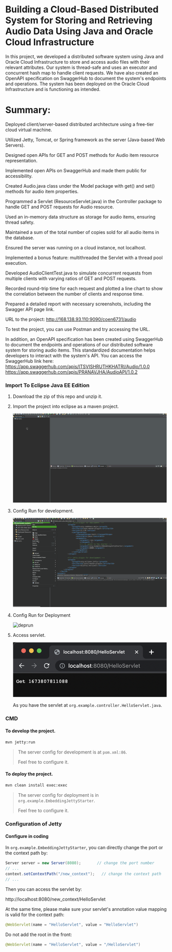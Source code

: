 # Building a Cloud-Based Distributed System for Storing and Retrieving Audio Data Using Java and Oracle Cloud Infrastructure

In this project, we developed a distributed software system using Java and Oracle Cloud Infrastructure to store and access audio files with their 
relevant attributes. Our system is thread-safe and uses an executor and concurrent hash map to handle client requests. We have also created an OpenAPI 
specification on SwaggerHub to document the system's endpoints and operations. The system has been deployed on the Oracle Cloud Infrastructure and is 
functioning as intended.

# Summary:


Deployed client/server-based distributed architecture using a free-tier cloud virtual machine.

Utilized Jetty, Tomcat, or Spring framework as the server (Java-based Web Servers).

Designed open APIs for GET and POST methods for Audio item resource representation.

Implemented open APIs on SwaggerHub and made them public for accessibility.

Created Audio.java class under the Model package with get() and set() methods for audio item properties.

Programmed a Servlet (ResourceServlet.java) in the Controller package to handle GET and POST requests for Audio resource.

Used an in-memory data structure as storage for audio items, ensuring thread safety.

Maintained a sum of the total number of copies sold for all audio items in the database.

Ensured the server was running on a cloud instance, not localhost.

Implemented a bonus feature: multithreaded the Servlet with a thread pool execution.

Developed AudioClientTest.java to simulate concurrent requests from multiple clients with varying ratios of GET and POST requests.

Recorded round-trip time for each request and plotted a line chart to show the correlation between the number of clients and response time.

Prepared a detailed report with necessary screenshots, including the Swagger API page link.


URL to the project: http://168.138.93.110:9090/coen6731/audio

To test the project, you can use Postman and try accessing the URL.

In addition, an OpenAPI specification has been created using SwaggerHub to document the endpoints and operations of our distributed software system for storing audio items. This standardized documentation helps developers to interact with the system's API. You can access the SwaggerHub link here: https://app.swaggerhub.com/apis/ITSVISHRUTHKHATRI/Audio/1.0.0
https://app.swaggerhub.com/apis/PRANAVJHA/AudioAPI/1.0.2

### Import To Eclipse Java EE Edition

1. Download the zip of this repo and unzip it.

2. Import the project into eclipse as a maven project.

   ![import](img/import.gif)

3. Config Run for development.

   ![](img/jettyrun.gif)

4. Config Run for Deployment

   ![deprun](img/deprun.gif)

5. Access servlet.

   ![image-20230115133718047](img/get.png)

   As you have the servlet at `org.example.controller.HelloServlet.java`.



### CMD

#### To develop the project.

``` bash 
mvn jetty:run
```

> The server config for development is at `pom.xml:86`.
>
> Feel free to configure it.



#### To deploy the project.

``` bash
mvn clean install exec:exec
```
> The server config for deployment is in `org.example.EmbeddingJettyStarter`.
>
> Feel free to configure it.



### Configuration of Jetty

#### Configure in coding

In `org.example.EmbeddingJettyStarter`, you can directly change the port or the context path by:

``` java
Server server = new Server(8080);		// change the port number 
// ...
context.setContextPath("/new_context");   // change the context path
// ...
```

Then you can access the servlet by:

http://localhost:8080/new_context/HelloServlet

At the same time, please make sure your servlet's annotation value mapping is valid for the context path:

``` java
@WebServlet(name = "HelloServlet", value = "HelloServlet")
```

Do not add the root in the front:

``` java
@WebServlet(name = "HelloServlet", value = "/HelloServlet")
```
